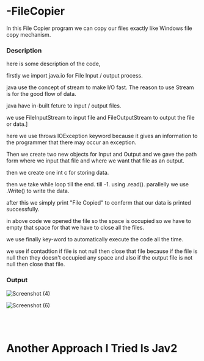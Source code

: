# -FileCopier
In this File Copier program we can copy our files exactly like Windows file copy mechanism.

<h3>Description</h3>
here is some description of the code,

firstly we import java.io for File Input / output process.

java use the concept of stream to make I/O fast. The reason to use Stream is for the good flow of data.

java have in-built feture to input / output files.

we use FileInputStream to input file and FileOutputStream to output the file or data.]

here we use throws IOException keyword because it gives an information to the programmer that there may occur an exception.

Then we create two new objects for Input and Output and we gave the path form where we input that file and where we want that file as an output.

then we create one int c for storing data.

then we take while loop till the end. till -1. using .read().
parallelly we use .Write() to write the data.

after this we simply print "File Copied" to conferm that our data is printed successfully.



in above code we opened the file so the space is occupied so we have to empty that space for that we have to close all the files.

we use finally key-word to automatically execute the code all the time.

we use if contadtion if file is not null then close that file because if the file is null then they doesn't occupied any space and also if the output file is not null then close that file.


<h3> Output</h3>

![Screenshot (4)](https://user-images.githubusercontent.com/84063889/214263111-d1523499-6f8a-42d5-b7e6-1a121ecf4949.png)

![Screenshot (6)](https://user-images.githubusercontent.com/84063889/214263245-7a851bce-f7a6-419d-bc44-d7edffdc2ab6.png)

<br>
<br>

<h1> Another Approach I Tried Is Jav2 </h1>
